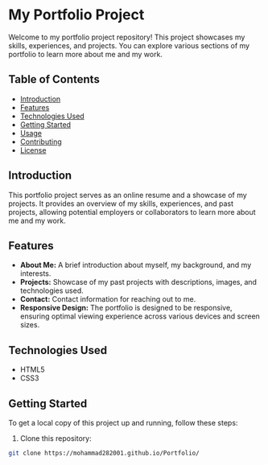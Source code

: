 # My Portfolio Project

Welcome to my portfolio project repository! This project showcases my skills, experiences, and projects. You can explore various sections of my portfolio to learn more about me and my work.

## Table of Contents

- [Introduction](#introduction)
- [Features](#features)
- [Technologies Used](#technologies-used)
- [Getting Started](#getting-started)
- [Usage](#usage)
- [Contributing](#contributing)
- [License](#license)

## Introduction

This portfolio project serves as an online resume and a showcase of my projects. It provides an overview of my skills, experiences, and past projects, allowing potential employers or collaborators to learn more about me and my work.

## Features

- **About Me:** A brief introduction about myself, my background, and my interests.
- **Projects:** Showcase of my past projects with descriptions, images, and technologies used.
- **Contact:** Contact information for reaching out to me.
- **Responsive Design:** The portfolio is designed to be responsive, ensuring optimal viewing experience across various devices and screen sizes.

## Technologies Used

- HTML5
- CSS3

## Getting Started

To get a local copy of this project up and running, follow these steps:

1. Clone this repository:

```bash
git clone https://mohammad282001.github.io/Portfolio/
